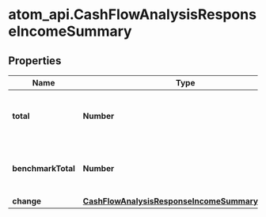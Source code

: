 # atom_api.CashFlowAnalysisResponseIncomeSummary

## Properties
Name | Type | Description | Notes
------------ | ------------- | ------------- | -------------
**total** | **Number** | Total income over the base time period | [optional] 
**benchmarkTotal** | **Number** | Total income over the benchmark time period | [optional] 
**change** | [**CashFlowAnalysisResponseIncomeSummaryChange**](CashFlowAnalysisResponseIncomeSummaryChange.md) |  | [optional] 


